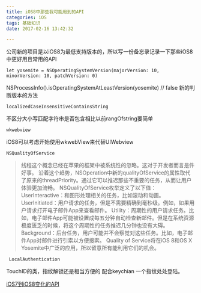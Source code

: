 ```yaml
---
title: iOS8中那些我可能用到的API
categories: iOS
tags: 基础知识
date: 2017-02-16 13:42:32

---
```


公司新的项目是以iOS8为最低支持版本的，所以写一份备忘录记录一下那些iOS8中更好用且常用的API

    let yosemite = NSOperatingSystemVersion(majorVersion: 10, minorVersion: 10, patchVersion: 0)
NSProcessInfo().isOperatingSystemAtLeastVersion(yosemite) // false
新的判断版本的方法

    localizedCaseInsensitiveContainsString
不区分大小写匹配字符串是否包含相比以前rangOfstring要简单

    wkwebview
iOS8可以考虑开始使用wkwebView来代替UIWebview

    NSQualityOfService
    
> 线程这个概念已经在苹果的框架中被系统性的忽略。这对于开发者而言是件好事。
沿着这个趋势，NSOperation中新的qualityOfService的属性取代了原来的threadPriority。通过它可以推迟那些不重要的任务，从而让用户体验更加流畅。
NSQualityOfService枚举定义了以下值：
UserInteractive：和图形处理相关的任务，比如滚动和动画。
UserInitiated：用户请求的任务，但是不需要精确到毫秒级。例如，如果用户请求打开电子邮件App来查看邮件。
Utility：周期性的用户请求任务。比如，电子邮件App可能被设置成每五分钟自动检查新邮件。但是在系统资源极度匮乏的时候，将这个周期性的任务推迟几分钟也没有大碍。
Background：后台任务，用户可能并不会察觉对这些任务。比如，电子邮件App对邮件进行引索以方便搜索。
Quality of Service将在iOS 8和OS X Yosemite中广泛的应用，所以留意所有能利用它们的机会。

	 LocalAuthentication
TouchID的类，指纹解锁还是相当方便的 配合keychian 一个指纹处处登陆。

[iOS7到iOS8变化的API](https://developer.apple.com/library/content/releasenotes/General/iOS80APIDiffs/index.html#//apple_ref/doc/uid/TP40014455)

